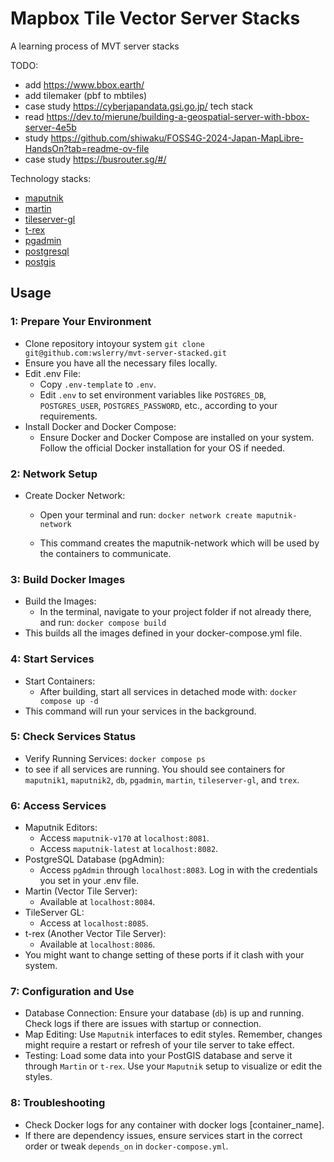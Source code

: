 # Mapbox Tile Vector Server Stacks

A learning process of MVT server stacks

TODO:
- add https://www.bbox.earth/
- add tilemaker (pbf to mbtiles)
- case study https://cyberjapandata.gsi.go.jp/ tech stack
- read https://dev.to/mierune/building-a-geospatial-server-with-bbox-server-4e5b
- study https://github.com/shiwaku/FOSS4G-2024-Japan-MapLibre-HandsOn?tab=readme-ov-file
- case study https://busrouter.sg/#/

Technology stacks:
- [maputnik](https://github.com/maplibre/maputnik)
- [martin](https://github.com/maplibre/martin)
- [tileserver-gl](https://github.com/maptiler/tileserver-gl)
- [t-rex](https://github.com/t-rex-tileserver/t-rex/)
- [pgadmin](https://www.pgadmin.org/)
- [postgresql](https://www.postgresql.org/)
- [postgis](https://postgis.net/)


## Usage

###  1: Prepare Your Environment
- Clone repository intoyour system `git clone git@github.com:wslerry/mvt-server-stacked.git`
- Ensure you have all the necessary files locally.
- Edit .env File:
    - Copy `.env-template` to `.env`.
    - Edit `.env` to set environment variables like `POSTGRES_DB`, `POSTGRES_USER`, `POSTGRES_PASSWORD`, etc., according to your requirements.
- Install Docker and Docker Compose:
    - Ensure Docker and Docker Compose are installed on your system. Follow the official Docker installation for your OS if needed.


###  2: Network Setup
- Create Docker Network:
    - Open your terminal and run:
    `docker network create maputnik-network`

    - This command creates the maputnik-network which will be used by the containers to communicate.


### 3: Build Docker Images
- Build the Images:
    - In the terminal, navigate to your project folder if not already there, and run:
    `docker compose build`
- This builds all the images defined in your docker-compose.yml file.


### 4: Start Services
- Start Containers:
    - After building, start all services in detached mode with:
    `docker compose up -d`
- This command will run your services in the background.


### 5: Check Services Status
- Verify Running Services:
    `docker compose ps`
- to see if all services are running. You should see containers for `maputnik1`, `maputnik2`, `db`, `pgadmin`, `martin`, `tileserver-gl`, and `trex`.


### 6: Access Services
- Maputnik Editors: 
    - Access `maputnik-v170` at `localhost:8081`.
    - Access `maputnik-latest` at `localhost:8082`.
- PostgreSQL Database (pgAdmin):
    - Access `pgAdmin` through `localhost:8083`. Log in with the credentials you set in your .env file.
- Martin (Vector Tile Server):
    - Available at `localhost:8084`.
- TileServer GL:
    - Access at `localhost:8085`.
- t-rex (Another Vector Tile Server):
    - Available at `localhost:8086`.
- You might want to change setting of these ports if it clash with your system.


### 7: Configuration and Use
- Database Connection: Ensure your database (`db`) is up and running. Check logs if there are issues with startup or connection.
- Map Editing: Use `Maputnik` interfaces to edit styles. Remember, changes might require a restart or refresh of your tile server to take effect.
- Testing: Load some data into your PostGIS database and serve it through `Martin` or `t-rex`. Use your `Maputnik` setup to visualize or edit the styles.


### 8: Troubleshooting

- Check Docker logs for any container with docker logs [container_name].
- If there are dependency issues, ensure services start in the correct order or tweak `depends_on` in `docker-compose.yml`.